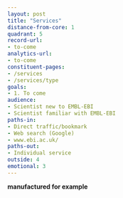 ```yaml
---
layout: post
title: "Services"
distance-from-core: 1
quadrant: 5
record-url:
- to-come
analytics-url:
- to-come
constituent-pages:
- /services
- /services/type
goals:
- 1. To come
audience:
- Scientist new to EMBL-EBI
- Scientist familiar with EMBL-EBI
paths-in:
- Direct traffic/bookmark
- Web search (Google)
- www.ebi.ac.uk/
paths-out:
- Individual service
outside: 4
emotional: 3
---
```


**manufactured for example**
